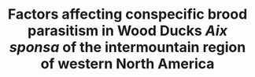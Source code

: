 ---
title: Factors affecting conspecific brood parasitism in Wood Ducks <i>Aix sponsa</i> of the intermountain region of western North America
year: 2016 (In Press)
authors: <strong>Hafen, K.</strong>, and D. N. Koons
journal: <i>Wildfowl</i>
volume: 66
pages: 186-196
doi:
urlp:
pdf:
---